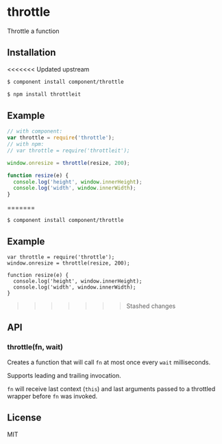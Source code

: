 
# throttle

  Throttle a function

## Installation
<<<<<<< Updated upstream
```sh
$ component install component/throttle
```

```sh
$ npm install throttleit
```
## Example

```js
// with component:
var throttle = require('throttle');
// with npm: 
// var throttle = require('throttleit');

window.onresize = throttle(resize, 200);

function resize(e) {
  console.log('height', window.innerHeight);
  console.log('width', window.innerWidth);
}
```
=======

    $ component install component/throttle

## Example

    var throttle = require('throttle');
    window.onresize = throttle(resize, 200);

    function resize(e) {
      console.log('height', window.innerHeight);
      console.log('width', window.innerWidth);
    }
>>>>>>> Stashed changes

## API

### throttle(fn, wait)

Creates a function that will call `fn` at most once every `wait` milliseconds.

Supports leading and trailing invocation.

`fn` will receive last context (`this`) and last arguments passed to a throttled wrapper before `fn` was invoked.

## License

  MIT

